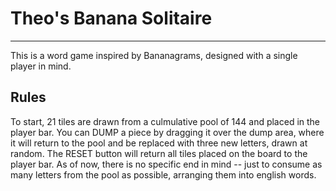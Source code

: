 # Theo's Banana Solitaire
---
This is a word game inspired by Bananagrams, designed with a single player in mind. 

## Rules

To start, 21 tiles are drawn from a culmulative pool of 144 and placed in the player bar. You can DUMP a piece by dragging it over the dump area, where it will return to the pool and be replaced with three new letters, drawn at random. The RESET button will return all tiles placed on the board to the player bar. As of now, there is no specific end in mind -- just to consume as many letters from the pool as possible, arranging them into english words.